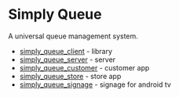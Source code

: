 # Simply Queue

A universal queue management system.

 * [simply_queue_client](/simply_queue_client/) - library
 * [simply_queue_server](/simply_queue_server/) - server
 * [simply_queue_customer](/simply_queue_customer/) - customer app
* [simply_queue_store](/simply_queue_store/) - store app
 * [simply_queue_signage](/simply_queue_signage/) - signage for android tv